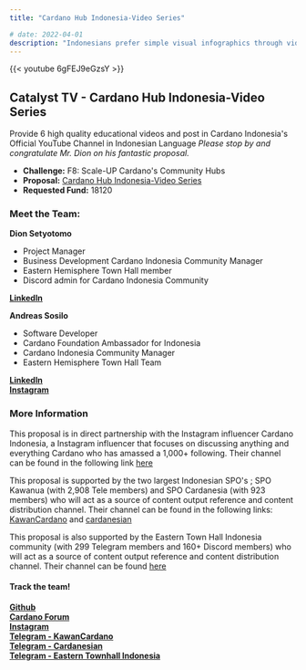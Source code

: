 ```yaml
---
title: "Cardano Hub Indonesia-Video Series"

# date: 2022-04-01
description: "Indonesians prefer simple visual infographics through videos to learn about Cardano in local language - Bahasa Indonesia"
---
```

{{<  youtube 6gFEJ9eGzsY >}}

## Catalyst TV - Cardano Hub Indonesia-Video Series

Provide 6 high quality educational videos and post in Cardano Indonesia's Official YouTube Channel in Indonesian Language
*Please stop by and congratulate Mr. Dion on his fantastic proposal.*

- **Challenge:** F8: Scale-UP Cardano's Community Hubs
- **Proposal:** [Cardano Hub Indonesia-Video Series](https://cardano.ideascale.com/c/idea/401709)  
- **Requested Fund:** 18120

### Meet the Team:

**Dion Setyotomo**

- Project Manager
- Business Development Cardano Indonesia Community Manager
- Eastern Hemisphere Town Hall member
- Discord admin for Cardano Indonesia Community

[**LinkedIn**](https://www.youtube.com/redirect?event=video_description&redir_token=QUFFLUhqa2xNVlJVTjBDQWgxenhvcHhRQU1tdUxJZGpsZ3xBQ3Jtc0tudVBqaV82aHotRFM1T0lBT09lVV9NS2pGUFlTMWJ4VXJCX0VJX0ttTjZIV2luZXNQcG1kaXg4Z2tRbXN6dnQxMEI5Q3FYM2FZNjdFaDh1VHpZOC13OVgtQ0pWWk5fX3FuN01JMmVLNnFhZHBvbmdDWQ&q=https%3A%2F%2Fwww.linkedin.com%2Fin%2Fdion-p-setyotomo-4ab6508)

**Andreas Sosilo**  
- Software Developer
- Cardano Foundation Ambassador for Indonesia
- Cardano Indonesia Community Manager
- Eastern Hemisphere Town Hall Team

[**LinkedIn**](https://www.youtube.com/redirect?event=video_description&redir_token=QUFFLUhqa2ZHc2Q0YVZhZERKTVBqTjAtVEMwTm5zWlp3Z3xBQ3Jtc0ttSWhOeU1lR0FBYlFGRGFxQXRTajRLMktfSkZ0QTY2MjZWZldzRmZBbEZwMDBsZ1VmRkNJdGRHdGxpSUdlMFBuNmp1WnU4NmJQSG0xV3FuUU43YVl4eV95LVd2RThEMG5iY2VGb0ZUdkJySlR0X2ZMQQ&q=https%3A%2F%2Fwww.linkedin.com%2Fin%2Fandreassosilo%2F)  
[**Instagram**](https://www.youtube.com/redirect?event=video_description&redir_token=QUFFLUhqa01NSmdwZFFTekZGbjZsSWluWV9oR25JWVlsUXxBQ3Jtc0ttdDhCX29MYjk5RkRmOU5ZUWgxWnMxb1NCX1R1cHRkLUpDQ2hwLWxfbTJsUG9Icjg0WUYyV1ZreWF4ekdGcXVvQ1E4ck5wWC1TNDhJVmpHZW8taG5FTjdHU0FUU2IwN2hIeHNsajNRb0RVZ3BCSVdmRQ&q=https%3A%2F%2Fwww.instagram.com%2Fcardanoindonesia)


### More Information

This proposal is in direct partnership with the Instagram influencer Cardano Indonesia, a Instagram influencer that focuses on discussing anything and everything Cardano who has amassed a 1,000+ following. Their channel can be found in the following link [here](https://www.instagram.com/cardanoindonesia)

This proposal is supported by the two largest Indonesian SPO's ; SPO Kawanua (with 2,908 Tele members) and SPO Cardanesia (with 923 members) who will act as a source of content output reference and content distribution channel. Their channel can be found in the following links: [KawanCardano](https://t.me/KawanCardano) and [cardanesian](https://t.me/cardanesian)

This proposal is also supported by the Eastern Town Hall Indonesia community (with 299 Telegram members and 160+ Discord members) who will act as a source of content output reference and content distribution channel. Their channel can be found [here](https://t.me/EHTIndonesia)

#### Track the team!  
[**Github**](https://github.com/cardano-indonesia)  
[**Cardano Forum**](https://forum.cardano.org/t/silabus-workshop-cardano-hub-jakarta-2021-2023/79730)  
[**Instagram**](https://www.youtube.com/redirect?event=video_description&redir_token=QUFFLUhqbEJINjFRc3B1ZElPOGtTenlIWVI3UE8yR2hxZ3xBQ3Jtc0trM1pESUg4MTBRQzlwdE8wRzB6bE55aEtnTDB5Tjh0bGZKbnJCellZc0FIZG5KZ3dEVDJ3QjJ1dFJUMjZLbGI3WXVabjQ1OHlqV2pyaHQzN0pQZXJOVHBuY1R1LTRxTHVkWVZ5YVl5N0tfckI0Mmk1aw&q=https%3A%2F%2Fwww.instagram.com%2Fcardanoindonesia%2F)  
[**Telegram - KawanCardano**](https://t.me/KawanCardano)  
[**Telegram - Cardanesian**](https://t.me/cardanesian)  
[**Telegram - Eastern Townhall Indonesia**](https://t.me/EHTIndonesia)

